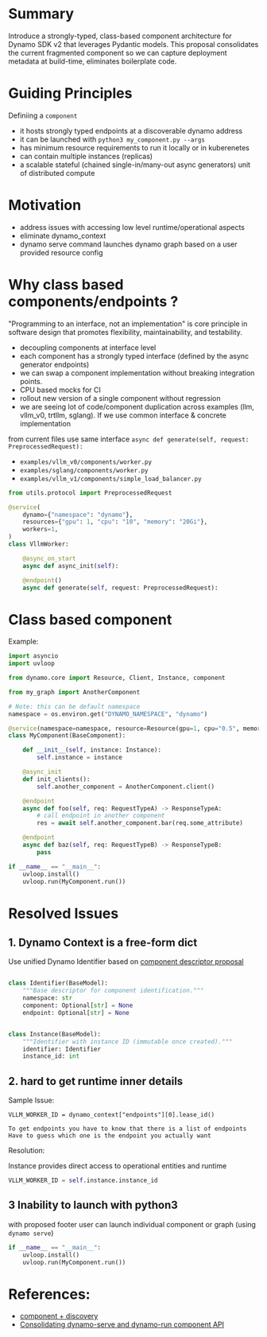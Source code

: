 # Summary

Introduce a strongly-typed, class-based component architecture for Dynamo SDK v2 that leverages Pydantic models. This proposal consolidates the current fragmented component so we can capture deployment metadata at build-time, eliminates boilerplate code.


# Guiding Principles

Definiing a `component`
- it hosts strongly typed endpoints at a discoverable dynamo address 
- it can be launched with `python3 my_component.py --args`
- has minimum resource requirements to run it locally or in kuberenetes
- can contain multiple instances (replicas)
- a scalable stateful (chained single-in/many-out async generators) unit of distributed compute


# Motivation
- address issues with accessing low level runtime/operational aspects
- eliminate dynamo_context
- dynamo serve command launches dynamo graph based on a user provided resource config


# Why class based components/endpoints ?
"Programming to an interface, not an implementation" is core principle in software design that promotes flexibility, maintainability, and testability.

- decoupling components at interface level
- each component has a strongly typed interface (defined by the async generator endpoints)
- we can swap a component implementation without breaking integration points.
- CPU based mocks for CI
- rollout new version of a single component without regression
- we are seeing lot of code/component duplication across examples (llm, vllm_v0, trtllm, sglang). If we use common interface & concrete implementation

from current files use same interface 
`async def generate(self, request: PreprocessedRequest):`

- `examples/vllm_v0/components/worker.py`
- `examples/sglang/components/worker.py`
- `examples/vllm_v1/components/simple_load_balancer.py`
```python
from utils.protocol import PreprocessedRequest

@service(
    dynamo={"namespace": "dynamo"},
    resources={"gpu": 1, "cpu": "10", "memory": "20Gi"},
    workers=1,
)
class VllmWorker:

    @async_on_start
    async def async_init(self):

    @endpoint()
    async def generate(self, request: PreprocessedRequest):
```

# Class based component

Example:

```python
import asyncio
import uvloop

from dynamo.core import Resource, Client, Instance, component

from my_graph import AnotherComponent

# Note: this can be default namespace
namespace = os.environ.get("DYNAMO_NAMESPACE", "dynamo")

@service(namespace=namespace, resource=Resource(gpu=1, cpu="0.5", memory="3Gib"))
class MyComponent(BaseComponent):

    def __init__(self, instance: Instance):
        self.instance = instance

    @async_init
    def init_clients():
        self.another_component = AnotherComponent.client()

    @endpoint
    async def foo(self, req: RequestTypeA) -> ResponseTypeA:
        # call endpoint in another component
        res = await self.another_component.bar(req.some_attribute)

    @endpoint
    async def baz(self, req: RequestTypeB) -> ResponseTypeB:
        pass

if __name__ == "__main__":
    uvloop.install()
    uvloop.run(MyComponent.run())
```



# Resolved Issues

## 1.  Dynamo Context is a free-form dict
Use unified Dynamo Identifier based on [component descriptor proposal](https://github.com/ai-dynamo/enhancements/blob/89d87e9b962a953cd9d5e66b205eda53a6810baa/enhancements/0000-component-descriptor-model.md#descriptor-types)

```python

class Identifier(BaseModel):
    """Base descriptor for component identification."""
    namespace: str
    component: Optional[str] = None
    endpoint: Optional[str] = None


class Instance(BaseModel):
    """Identifier with instance ID (immutable once created)."""
    identifier: Identifier
    instance_id: int

```

## 2. hard to get runtime inner details 

Sample Issue:
```
VLLM_WORKER_ID = dynamo_context["endpoints"][0].lease_id()

To get endpoints you have to know that there is a list of endpoints
Have to guess which one is the endpoint you actually want
```

Resolution: 

Instance provides direct access to operational entities and runtime
```python
VLLM_WORKER_ID = self.instance.instance_id
```
## 3 Inability to launch with python3

with proposed footer user can launch individual component or graph (using `dynamo serve`)

```python
if __name__ == "__main__":
    uvloop.install()
    uvloop.run(MyComponent.run())
```

# References:
- [component + discovery](https://github.com/ai-dynamo/enhancements/pull/11)
- [Consolidating dynamo-serve and dynamo-run component API](https://github.com/ai-dynamo/enhancements/pull/10)
